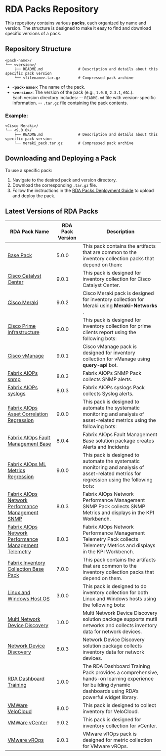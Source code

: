 # RDA Packs Repository

This repository contains various **packs**, each organized by name and version. The structure is designed to make it easy to find and download specific versions of a pack.

## Repository Structure
```text
<pack-name>/
└── <version>/
    ├── README.md                # Description and details about this specific pack version
    └── <filename>.tar.gz        # Compressed pack archive
```
- **`<pack-name>`**: The name of the pack.
- **`<version>`**: The version of the pack (e.g., `1.0.0`, `2.3.1`, etc.).  
Each version directory includes:
-- `README.md` file with version-specific information.
-- `.tar.gz` file containing the pack contents.
### Example:
```text
<Cisco Meraki>/
└── <9.0.0>/
    ├── README.md                # Description and details about this specific pack version
    └── meraki_pack.tar.gz       # Compressed pack archive
```
## Downloading and Deploying a Pack

To use a specific pack:
1. Navigate to the desired pack and version directory.
2. Download the corresponding `.tar.gz` file.
3. Follow the instructions in the [RDA Packs Deployment Guide](https://bot-docs.cloudfabrix.io/beginners_guide/rda_packs/#6-rda-packs-deployment-steps) to upload and deploy the pack.

## Latest Versions of RDA Packs


| RDA Pack Name | RDA Pack Version | Description |
|---------------|------------------|-------------|
| [Base Pack](https://github.com/cloudfabrix/rda_packs/tree/main/Base%20Pack/5.0.0) | 5.0.0 | This pack contains the artifacts that are common to the inventory collection packs that depend on them: |
| [Cisco Catalyst Center](https://github.com/cloudfabrix/rda_packs/tree/main/Cisco%20Catalyst%20Center/9.0.1) | 9.0.1 | This pack is designed for inventory collection for Cisco Catalyst Center.   |
| [Cisco Meraki](https://github.com/cloudfabrix/rda_packs/tree/main/Cisco%20Meraki/9.0.2) | 9.0.2 | Cisco Meraki pack is designed for inventory collection for Meraki using **Meraki-Networks** . |
| [Cisco Prime Infrastructure](https://github.com/cloudfabrix/rda_packs/tree/main/Cisco%20Prime%20Infrastructure/9.0.0) | 9.0.0 | This pack is designed for inventory collection for prime clients report using the following bots:   |
| [Cisco vManage](https://github.com/cloudfabrix/rda_packs/tree/main/Cisco%20vManage/9.0.1) | 9.0.1 | Cisco vManage pack is designed for inventory collection for vManage using **query-api** bot. |
| [Fabrix AIOPs snmp](https://github.com/cloudfabrix/rda_packs/tree/main/Fabrix%20AIOPs%20snmp/8.0.3) | 8.0.3 | Fabrix AIOPs SNMP Pack collects SNMP alerts. |
| [Fabrix AIOPs syslogs](https://github.com/cloudfabrix/rda_packs/tree/main/Fabrix%20AIOPs%20syslogs/8.0.3) | 8.0.3 | Fabrix AIOPs syslogs Pack collects Syslog alerts. |
| [Fabrix AIOps Asset Correlation Regression](https://github.com/cloudfabrix/rda_packs/tree/main/Fabrix%20AIOps%20Asset%20Correlation%20Regression/9.0.0) | 9.0.0 | This pack is designed to automate the systematic monitoring and analysis of asset-related metrics using the following bots: |
| [Fabrix AIOps Fault Management Base](https://github.com/cloudfabrix/rda_packs/tree/main/Fabrix%20AIOps%20Fault%20Management%20Base/8.0.4) | 8.0.4 | Fabrix AIOps Fault Management Base solution package creates Alerts and Incidents |  
| [Fabrix AIOps ML Metrics Regression](https://github.com/cloudfabrix/rda_packs/tree/main/Fabrix%20AIOps%20ML%20Metrics%20Regression/9.0.0) | 9.0.0 | This pack is designed to automate the systematic monitoring and analysis of asset-related metrics for regression using the following bots: |
| [Fabrix AIOps Network Performance Management SNMP](https://github.com/cloudfabrix/rda_packs/tree/main/Fabrix%20AIOps%20Network%20Performance%20Management%20SNMP/8.0.3) | 8.0.3 | Fabrix AIOps Network Performance Management SNMP Pack collects SNMP Metrics and displays in the KPI Workbench. |
| [Fabrix AIOps Network Performance Management Telemetry](https://github.com/cloudfabrix/rda_packs/tree/main/Fabrix%20AIOps%20Network%20Performance%20Management%20Telemetry/8.0.3) | 8.0.3 | Fabrix AIOps Network Performance Management Telemetry Pack collects Telemetry Metrics and displays in the KPI Workbench. |
| [Fabrix Inventory Collection Base Pack](https://github.com/cloudfabrix/rda_packs/tree/main/Fabrix%20Inventory%20Collection%20Base%20Pack/7.0.0) | 7.0.0 | This pack contains the artifacts that are common to the inventory collection packs that depend on them. |
| [Linux and Windows Host OS](https://github.com/cloudfabrix/rda_packs/tree/main/Linux%20and%20Windows%20Host%20OS/3.0.0) | 3.0.0 | This pack is designed to do inventory collection for both Linux and Windows hosts using the following bots:   |
| [Multi Network Device Discovery](https://github.com/cloudfabrix/rda_packs/tree/main/Multi%20Network%20Device%20Discovery/1.0.0) | 1.0.0 | Multi Network Device Discovery solution package supports mutli networks and collects inventory data for network devices. |
| [Network Device Discovery](https://github.com/cloudfabrix/rda_packs/tree/main/Network%20Device%20Discovery/8.0.3) | 8.0.3 | Network Device Discovery solution package collects inventory data for network devices. |
| [RDA Dashboard Training](https://github.com/cloudfabrix/rda_packs/tree/main/RDA%20Dashboard%20Training/1.0.0) | 1.0.0 | The RDA Dashboard Training Pack provides a comprehensive, hands-on learning experience for building dynamic dashboards using RDA’s powerful widget library. |
| [VMWare VeloCloud](https://github.com/cloudfabrix/rda_packs/tree/main/VMWare%20VeloCloud/8.0.0) | 8.0.0 | This pack is designed to collect inventory for VeloCloud. |
| [VMWare vCenter](https://github.com/cloudfabrix/rda_packs/tree/main/VMWare%20vCenter/9.0.2) | 9.0.2 | This pack is designed for inventory collection for vCenter. |
| [VMware vROps](https://github.com/cloudfabrix/rda_packs/tree/main/VMware%20vROps/9.0.1) | 9.0.1 | VMware vROps pack is designed for metric collection for VMware vROps.|

